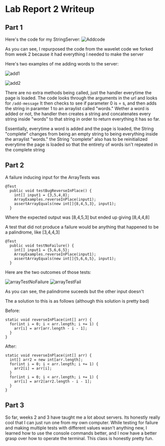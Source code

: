 # Lab Report 2 Writeup
## Part 1
Here's the code for my StringServer:
![Addcode](https://user-images.githubusercontent.com/70412955/215634533-c8d5b1d0-487f-4d11-a589-4090b6cc4fec.PNG)

As you can see, I repurposed the code from the wavelet code we forked from week 2 because it had everything I needed to make the server

Here's two examples of me adding words to the server:

![add1](https://user-images.githubusercontent.com/70412955/215634833-016db908-9ff3-4fbc-9893-943c821ddc31.PNG)

![add2](https://user-images.githubusercontent.com/70412955/215634843-1c770ac6-356e-4f4c-a8c7-b4c612848226.PNG)

There are no extra methods being called, just the handler everytime the page is loaded. The code looks through the arguments in the url and looks for `/add-message`
It then checks to see if parameter 0 is = s, and then adds the string in paramter 1 to an arraylist called "words." 
Wether a word is added or not, the handler then creates a string and concatenates every string inside "words" to that string in order to return everything it has so far.

Essentially, everytime a word is added and the page is loaded, the String "complete" changes from being an empty string to being everything inside the arraylist "words." the String "complete" also has to be reinitialized everytime the page is loaded so that the entirety of words isn't repeated in the complete string

## Part 2
A failure inducing input for the ArrayTests was
```
@Test
  public void testBugReverseInPlace() {
    int[] input1 = {3,5,4,8};
    ArrayExamples.reverseInPlace(input1);
    assertArrayEquals(new int[]{8,4,5,3}, input1);
  }
```
Where the expected output was [8,4,5,3] but ended up giving [8,4,4,8] 

A test that did not produce a failure would be anything that happened to be a palindrome, like [3,4,4,3]
```
@Test
  public void testNoFailure() {
    int[] input1 = {5,6,6,5};
    ArrayExamples.reverseInPlace(input1);
    assertArrayEquals(new int[]{5,6,6,5}, input1);
  }
```
Here are the two outcomes of those tests:

![arrayTestNoFailure](https://user-images.githubusercontent.com/70412955/215639863-9f96e7c7-c488-4e7d-b48a-34cbd1af40dc.PNG)
![arrayTestFail](https://user-images.githubusercontent.com/70412955/215639878-a9ec44aa-1a24-4c62-adb2-cd06d2ccd854.PNG)

As you can see, the palindrome suceeds but the other input doesn't

The a solution to this is as follows (although this solution is pretty bad)

Before:
```
static void reverseInPlace(int[] arr) {
  for(int i = 0; i < arr.length; i += 1) {
    arr[i] = arr[arr.length - i - 1];
  }
}
```

After:
```
static void reverseInPlace(int[] arr) {
  int[] arr2 = new int[arr.length];
  for(int i = 0; i < arr.length; i += 1) {
    arr2[i] = arr[i];
  }
  for(int i = 0; i < arr.length; i += 1) {
    arr[i] = arr2[arr2.length - i - 1];
  }
}
```


## Part 3
So far, weeks 2 and 3 have taught me a lot about servers. Its honestly really cool that I can just run one from my own computer. While testing for failure and making multiple tests with different values wasn't anything new, I learned how to use the console commands better, and I now have a better grasp over how to operate the terminal. This class is honestly pretty fun.
